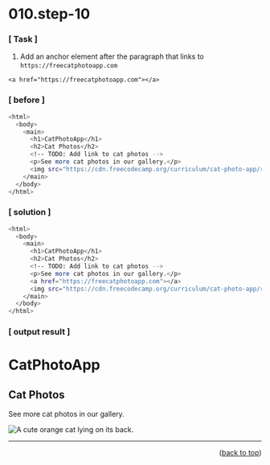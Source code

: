 <a name="topage"></a>

# 010.step-10

### [ Task ]
  1. Add an anchor element after the paragraph that links to `https://freecatphotoapp.com`
  
  ```
 <a href="https://freecatphotoapp.com"></a>
  ```

### [ before ]

```sh
<html>
  <body>
    <main>
      <h1>CatPhotoApp</h1>
      <h2>Cat Photos</h2>
      <!-- TODO: Add link to cat photos -->
      <p>See more cat photos in our gallery.</p>
      <img src="https://cdn.freecodecamp.org/curriculum/cat-photo-app/relaxing-cat.jpg" alt="A cute orange cat lying on its back">
    </main>
  </body>
</html>
```

### [ solution ]

```sh
<html>
  <body>
    <main>
      <h1>CatPhotoApp</h1>
      <h2>Cat Photos</h2>
      <!-- TODO: Add link to cat photos -->
      <p>See more cat photos in our gallery.</p>
      <a href="https://freecatphotoapp.com"></a>
      <img src="https://cdn.freecodecamp.org/curriculum/cat-photo-app/relaxing-cat.jpg" alt="A cute orange cat lying on its back.">
    </main>
  </body>
</html>
```

### [ output result ]

<html>
  <body>
    <main>
      <h1>CatPhotoApp</h1>
      <h2>Cat Photos</h2>
      <!-- TODO: Add link to cat photos -->
      <p>See more cat photos in our gallery.</p>
      <a href="https://freecatphotoapp.com"></a>
      <img src="https://cdn.freecodecamp.org/curriculum/cat-photo-app/relaxing-cat.jpg" alt="A cute orange cat lying on its back.">
    </main>
  </body>
</html>

-----

<p align="right">(<a href="#topage">back to top</a>)</p>
<br/>
<br/>
